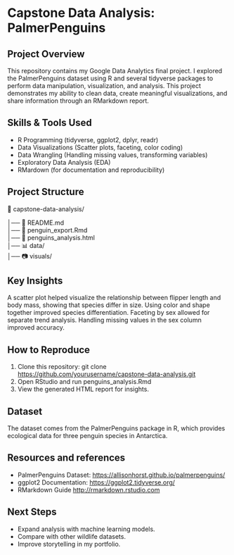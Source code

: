 # Capstone Data Analysis: PalmerPenguins
## Project Overview
This repository contains my Google Data Analytics final project. I explored the PalmerPenguins dataset using R and several tidyverse packages to perform data manipulation, visualization, and analysis. This project demonstrates my ability to clean data, create meaningful visualizations, and share information through an RMarkdown report.

## Skills & Tools Used
* R Programming (tidyverse, ggplot2, dplyr, readr)
* Data Visualizations (Scatter plots, faceting, color coding)
* Data Wrangling (Handling missing values, transforming variables)
* Exploratory Data Analysis (EDA)
* RMardown (for documentation and reproducibility)

## Project Structure
📁 capstone-data-analysis/

│── 📜 README.md        
│── 📜 penguin_export.Rmd    
│── 📜 penguins_analysis.html  
│── 📊 data/              
│── 📷 visuals/   

## Key Insights
A scatter plot helped visualize the relationship between flipper length and body mass, showing that species differ in size. Using color and shape together improved species differentiation. Faceting by sex allowed for separate trend analysis. Handling missing values ​​in the sex column improved accuracy.

## How to Reproduce
1. Clone this repository: git clone https://github.com/yourusername/capstone-data-analysis.git
2. Open RStudio and run penguins_analysis.Rmd
3. View the generated HTML report for insights.

## Dataset
The dataset comes from the PalmerPenguins package in R, which provides ecological data for three penguin species in Antarctica.

## Resources and references
* PalmerPenguins Dataset: https://allisonhorst.github.io/palmerpenguins/
* ggplot2 Documentation: https://ggplot2.tidyverse.org/
* RMarkdown Guide http://rmarkdown.rstudio.com
  
 ## Next Steps
 * Expand analysis with machine learning models.
 * Compare with other wildlife datasets.
 * Improve storytelling in my portfolio.

